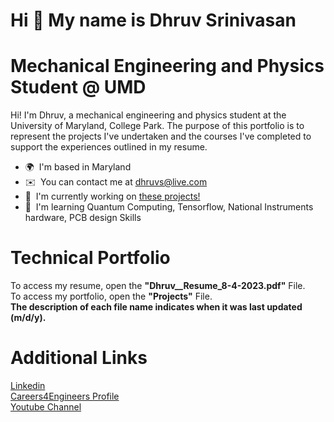 Hi 👋 My name is Dhruv Srinivasan
=================================

# Mechanical Engineering and Physics Student @ UMD

Hi! I'm Dhruv, a mechanical engineering and physics student at the University of Maryland, College Park. The purpose of this portfolio is to represent the projects I've undertaken and the courses I've completed to support the experiences outlined in my resume.

*   🌍  I'm based in Maryland
*   ✉️  You can contact me at [dhruvs@live.com](mailto:dhruvs@live.com)
*   🚀  I'm currently working on [these projects!](https://github.com/dhruv-srinivasan/portfolio/blob/main/Projects.pdf)
*   🧠  I'm learning Quantum Computing, Tensorflow, National Instruments hardware, PCB design Skills<p align="left">
                    
# Technical Portfolio
To access my resume, open the <b>"Dhruv__Resume_8-4-2023.pdf"</b> File.
<br>
To access my portfolio, open the <b>"Projects"</b> File.
<br>
<b> The description of each file name indicates when it was last updated (m/d/y). </b>
# Additional Links
<a href="https://www.linkedin.com/in/dhruvsrinivasan/">Linkedin</a>
<br>
<a href="https://clark-umd-csm.symplicity.com/profiles/dhruv">Careers4Engineers Profile</a>
<br>
<a href="https://www.youtube.com/channel/UCiiELWg_R42HaXaLk8FlMOw">Youtube Channel</a>
